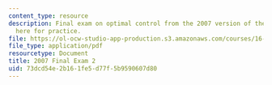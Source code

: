 ```yaml
---
content_type: resource
description: Final exam on optimal control from the 2007 version of the course, provided
  here for practice.
file: https://ol-ocw-studio-app-production.s3.amazonaws.com/courses/16-323-principles-of-optimal-control-spring-2008/73dcd54e2b161fe5d77f5b9590607d80_2007final2.pdf
file_type: application/pdf
resourcetype: Document
title: 2007 Final Exam 2
uid: 73dcd54e-2b16-1fe5-d77f-5b9590607d80
---
```

